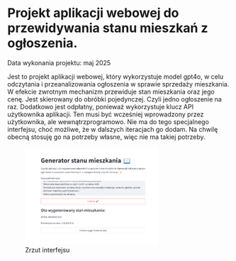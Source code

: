 # Projekt aplikacji webowej do przewidywania stanu mieszkań z ogłoszenia.

Data wykonania projektu: maj 2025

Jest to projekt aplikacji webowej, który wykorzystuje model gpt4o, w celu odczytania i przeanalizowania
ogłoszenia w sprawie sprzedaży mieszkania. W efekcie zwrotnym mechanizm przewiduje stan mieszkania oraz
jego cenę. Jest skierowany do obróbki pojedynczej. Czyli jedno ogłoszenie na raz. 
Dodatkowo jest odpłatny, ponieważ wykorzystuje klucz API użytkownika aplikacji. Ten musi być 
wcześniej wprowadzony przez użytkownika, ale wewnątrzprogramowo. Nie ma do tego specjalnego 
interfejsu, choć możliwe, że w dalszych iteracjach go dodam. Na chwilę obecną stosuję
go na potrzeby własne, więc nie ma takiej potrzeby.

<figure markdown="1">
  <img src="https://raw.githubusercontent.com/Tomalom76/portfolio/main/docs/Stan/images/stan1.png" alt="stan1" width="300">
  <figcaption>Zrzut interfejsu</figcaption>
</figure>